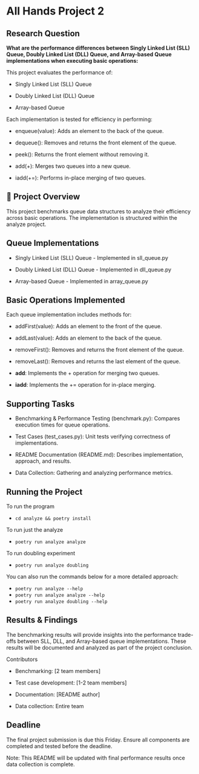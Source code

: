 # All Hands Project 2

## Research Question

**What are the performance differences between Singly Linked List (SLL) Queue, Doubly Linked List (DLL) Queue, and Array-based Queue implementations when executing basic operations:**

This project evaluates the performance of:

- Singly Linked List (SLL) Queue

- Doubly Linked List (DLL) Queue

- Array-based Queue

Each implementation is tested for efficiency in performing:

- enqueue(value): Adds an element to the back of the queue.

- dequeue(): Removes and returns the front element of the queue.

- peek(): Returns the front element without removing it.

- add(+): Merges two queues into a new queue.

- iadd(+=): Performs in-place merging of two queues.

## 🚀 Project Overview

This project benchmarks queue data structures to analyze their efficiency across basic operations. The implementation is structured within the analyze project.

## Queue Implementations

- Singly Linked List (SLL) Queue - Implemented in sll_queue.py

- Doubly Linked List (DLL) Queue - Implemented in dll_queue.py

- Array-based Queue - Implemented in array_queue.py

## Basic Operations Implemented

Each queue implementation includes methods for:

- addFirst(value): Adds an element to the front of the queue.

- addLast(value): Adds an element to the back of the queue.

- removeFirst(): Removes and returns the front element of the queue.

- removeLast(): Removes and returns the last element of the queue.

- __add__: Implements the + operation for merging two queues.

- __iadd__: Implements the += operation for in-place merging.

## Supporting Tasks

- Benchmarking & Performance Testing (benchmark.py): Compares execution times for queue operations.

- Test Cases (test_cases.py): Unit tests verifying correctness of implementations.

- README Documentation (README.md): Describes implementation, approach, and results.

- Data Collection: Gathering and analyzing performance metrics.

## Running the Project

To run the program

- `cd analyze && poetry install`

To run just the analyze

- `poetry run analyze analyze`

To run doubling experiment

- `poetry run analyze doubling`

You can also run the commands below for a more detailed approach:

- `poetry run analyze --help`
- `poetry run analyze analyze --help`
- `poetry run analyze doubling --help`

## Results & Findings

The benchmarking results will provide insights into the performance trade-offs between SLL, DLL, and Array-based queue implementations. These results will be documented and analyzed as part of the project conclusion.

Contributors

- Benchmarking: [2 team members]

- Test case development: [1-2 team members]

- Documentation: [README author]

- Data collection: Entire team

## Deadline

The final project submission is due this Friday. Ensure all components are completed and tested before the deadline.

Note: This README will be updated with final performance results once data collection is complete.
